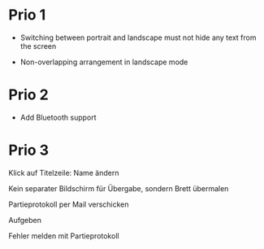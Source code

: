 # Prio 1

* Switching between portrait and landscape must not hide any text from the screen

* Non-overlapping arrangement in landscape mode

# Prio 2

* Add Bluetooth support

# Prio 3

Klick auf Titelzeile: Name ändern

Kein separater Bildschirm für Übergabe, sondern Brett übermalen

Partieprotokoll per Mail verschicken

Aufgeben

Fehler melden mit Partieprotokoll
